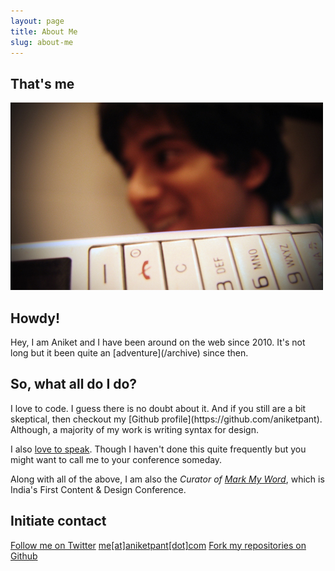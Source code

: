 ```yaml
---
layout: page
title: About Me
slug: about-me
---
```


<div class="g one-whole full-bleed">

<div class="g one-quarter portable-one-whole">
	<h2>That's me</h2>
</div>

<div class="g three-quarters portable-one-whole">
	<div class="islet">
		<img class="img--center img--small" src="/assets/images/thats-me.jpg" />
	</div>
</div>

<div class="g one-quarter portable-one-whole">
	<h2>Howdy!</h2>
</div>

<div class="g three-quarters portable-one-whole" markdown="1">
Hey, I am Aniket and I have been around on the web since 2010. It's not long but it been quite an [adventure](/archive) since then. 
</div>

<div class="g one-quarter portable-one-whole">
	<h2>So, what all do I do?</h2>
</div>

<div class="g three-quarters portable-one-whole" markdown="1">
I love to code. I guess there is no doubt about it. And if you still are a bit skeptical, then checkout my [Github profile](https://github.com/aniketpant).

<div class="marginalia">
	<div class="marginalia__body  desk-one-fifth">Although, a majority of my work is writing syntax for design.</div>
</div>

I also [love to speak](/speaking). Though I haven't done this quite frequently but you might want to call me to your conference someday.

Along with all of the above, I am also the _Curator of [Mark My Word](http://markmyword.in)_, which is India's First Content &amp; Design Conference.
</div>

<div class="g one-quarter portable-one-whole">
	<h2>Initiate contact</h2>
</div>

<div class="g three-quarters portable-one-whole">
<a href="http://twitter.com/aniket_pant" class="btn btn--full">Follow me on Twitter</a>
<a href="mailto:me@aniketpant.com" class="btn btn--full highlight text--center">me[at]aniketpant[dot]com</a>
<a href="https://github.com/aniketpant" class="btn btn--full">Fork my repositories on Github</a>
</div>
</div>